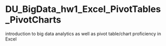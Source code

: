 # DU_BigData_hw1_Excel_PivotTables_PivotCharts
introduction to big data analytics as well as pivot table/chart proficiency in Excel
